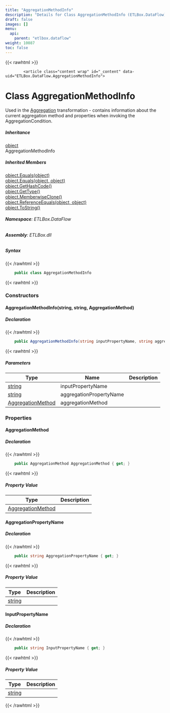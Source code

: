 ```yaml
---
title: "AggregationMethodInfo"
description: "Details for Class AggregationMethodInfo (ETLBox.DataFlow)"
draft: false
images: []
menu:
  api:
    parent: "etlbox.dataflow"
weight: 10087
toc: false
---
```


{{< rawhtml >}}

            <article class="content wrap" id="_content" data-uid="ETLBox.DataFlow.AggregationMethodInfo">
  <h1 id="ETLBox_DataFlow_AggregationMethodInfo" data-uid="ETLBox.DataFlow.AggregationMethodInfo" class="text-break">Class AggregationMethodInfo
</h1>
  <div class="markdown level0 summary"><p>Used in the <a class="xref" href="/api/etlbox.dataflow/aggregation">Aggregation</a> transformation - contains information about the current aggregation
method and properties when invoking the AggregationCondition.</p>
</div>
  <div class="markdown level0 conceptual"></div>
  <div class="inheritance">
    <h5>Inheritance</h5>
    <div class="level0"><a class="xref" href="https://learn.microsoft.com/dotnet/api/system.object">object</a></div>
    <div class="level1"><span class="xref">AggregationMethodInfo</span></div>
  </div>
  <div class="inheritedMembers">
    <h5>Inherited Members</h5>
    <div>
      <a class="xref" href="https://learn.microsoft.com/dotnet/api/system.object.equals#system-object-equals(system-object)">object.Equals(object)</a>
    </div>
    <div>
      <a class="xref" href="https://learn.microsoft.com/dotnet/api/system.object.equals#system-object-equals(system-object-system-object)">object.Equals(object, object)</a>
    </div>
    <div>
      <a class="xref" href="https://learn.microsoft.com/dotnet/api/system.object.gethashcode">object.GetHashCode()</a>
    </div>
    <div>
      <a class="xref" href="https://learn.microsoft.com/dotnet/api/system.object.gettype">object.GetType()</a>
    </div>
    <div>
      <a class="xref" href="https://learn.microsoft.com/dotnet/api/system.object.memberwiseclone">object.MemberwiseClone()</a>
    </div>
    <div>
      <a class="xref" href="https://learn.microsoft.com/dotnet/api/system.object.referenceequals">object.ReferenceEquals(object, object)</a>
    </div>
    <div>
      <a class="xref" href="https://learn.microsoft.com/dotnet/api/system.object.tostring">object.ToString()</a>
    </div>
  </div>
<h6><strong>Namespace</strong>: ETLBox.DataFlow</h6>
  <h6><strong>Assembly</strong>: ETLBox.dll</h6>
  <h5 id="ETLBox_DataFlow_AggregationMethodInfo_syntax">Syntax</h5>
{{< /rawhtml >}}

```C#
    public class AggregationMethodInfo
```

{{< rawhtml >}}
  <h3 id="constructors">Constructors
</h3>
  <a id="ETLBox_DataFlow_AggregationMethodInfo__ctor_" data-uid="ETLBox.DataFlow.AggregationMethodInfo.#ctor*"></a>
  <h4 id="ETLBox_DataFlow_AggregationMethodInfo__ctor_System_String_System_String_ETLBox_AggregationMethod_" data-uid="ETLBox.DataFlow.AggregationMethodInfo.#ctor(System.String,System.String,ETLBox.AggregationMethod)">AggregationMethodInfo(string, string, AggregationMethod)</h4>
  <div class="markdown level1 summary"></div>
  <div class="markdown level1 conceptual"></div>
  <h5 class="declaration">Declaration</h5>
{{< /rawhtml >}}

```C#
    public AggregationMethodInfo(string inputPropertyName, string aggregationPropertyName, AggregationMethod aggregationMethod)
```

{{< rawhtml >}}
  <h5 class="parameters">Parameters</h5>
  <table class="table table-bordered table-condensed">
    <thead>
      <tr>
        <th>Type</th>
        <th>Name</th>
        <th>Description</th>
      </tr>
    </thead>
    <tbody>
      <tr>
        <td><a class="xref" href="https://learn.microsoft.com/dotnet/api/system.string">string</a></td>
        <td><span class="parametername">inputPropertyName</span></td>
        <td></td>
      </tr>
      <tr>
        <td><a class="xref" href="https://learn.microsoft.com/dotnet/api/system.string">string</a></td>
        <td><span class="parametername">aggregationPropertyName</span></td>
        <td></td>
      </tr>
      <tr>
        <td><a class="xref" href="/api/etlbox/aggregationmethod">AggregationMethod</a></td>
        <td><span class="parametername">aggregationMethod</span></td>
        <td></td>
      </tr>
    </tbody>
  </table>
  <h3 id="properties">Properties
</h3>
  <a id="ETLBox_DataFlow_AggregationMethodInfo_AggregationMethod_" data-uid="ETLBox.DataFlow.AggregationMethodInfo.AggregationMethod*"></a>
  <h4 id="ETLBox_DataFlow_AggregationMethodInfo_AggregationMethod" data-uid="ETLBox.DataFlow.AggregationMethodInfo.AggregationMethod">AggregationMethod</h4>
  <div class="markdown level1 summary"></div>
  <div class="markdown level1 conceptual"></div>
  <h5 class="declaration">Declaration</h5>
{{< /rawhtml >}}

```C#
    public AggregationMethod AggregationMethod { get; }
```

{{< rawhtml >}}
  <h5 class="propertyValue">Property Value</h5>
  <table class="table table-bordered table-condensed">
    <thead>
      <tr>
        <th>Type</th>
        <th>Description</th>
      </tr>
    </thead>
    <tbody>
      <tr>
        <td><a class="xref" href="/api/etlbox/aggregationmethod">AggregationMethod</a></td>
        <td></td>
      </tr>
    </tbody>
  </table>
  <a id="ETLBox_DataFlow_AggregationMethodInfo_AggregationPropertyName_" data-uid="ETLBox.DataFlow.AggregationMethodInfo.AggregationPropertyName*"></a>
  <h4 id="ETLBox_DataFlow_AggregationMethodInfo_AggregationPropertyName" data-uid="ETLBox.DataFlow.AggregationMethodInfo.AggregationPropertyName">AggregationPropertyName</h4>
  <div class="markdown level1 summary"></div>
  <div class="markdown level1 conceptual"></div>
  <h5 class="declaration">Declaration</h5>
{{< /rawhtml >}}

```C#
    public string AggregationPropertyName { get; }
```

{{< rawhtml >}}
  <h5 class="propertyValue">Property Value</h5>
  <table class="table table-bordered table-condensed">
    <thead>
      <tr>
        <th>Type</th>
        <th>Description</th>
      </tr>
    </thead>
    <tbody>
      <tr>
        <td><a class="xref" href="https://learn.microsoft.com/dotnet/api/system.string">string</a></td>
        <td></td>
      </tr>
    </tbody>
  </table>
  <a id="ETLBox_DataFlow_AggregationMethodInfo_InputPropertyName_" data-uid="ETLBox.DataFlow.AggregationMethodInfo.InputPropertyName*"></a>
  <h4 id="ETLBox_DataFlow_AggregationMethodInfo_InputPropertyName" data-uid="ETLBox.DataFlow.AggregationMethodInfo.InputPropertyName">InputPropertyName</h4>
  <div class="markdown level1 summary"></div>
  <div class="markdown level1 conceptual"></div>
  <h5 class="declaration">Declaration</h5>
{{< /rawhtml >}}

```C#
    public string InputPropertyName { get; }
```

{{< rawhtml >}}
  <h5 class="propertyValue">Property Value</h5>
  <table class="table table-bordered table-condensed">
    <thead>
      <tr>
        <th>Type</th>
        <th>Description</th>
      </tr>
    </thead>
    <tbody>
      <tr>
        <td><a class="xref" href="https://learn.microsoft.com/dotnet/api/system.string">string</a></td>
        <td></td>
      </tr>
    </tbody>
  </table>

{{< /rawhtml >}}
